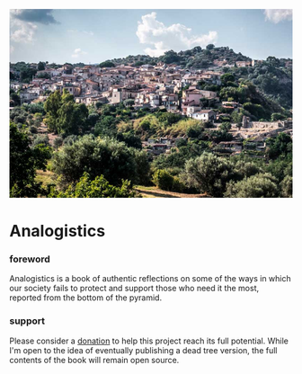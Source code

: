 ![Riace](riace.jpg)

# Analogistics

### foreword
Analogistics is a book of authentic reflections on some of the ways in which our society fails to protect and support those who need it the most, reported from the bottom of the pyramid.

### support
Please consider a [donation](https://www.gofundme.com/f/analogistics) to help this project reach its full potential. While I'm open to the idea of eventually publishing a dead tree version, the full contents of the book will remain open source.

